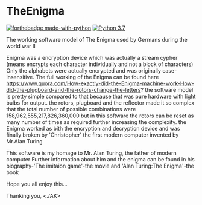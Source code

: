 # TheEnigma
[![forthebadge made-with-python](http://ForTheBadge.com/images/badges/made-with-python.svg)](https://www.python.org/)                  [![Python 3.7](https://img.shields.io/badge/python-3.6-blue.svg)](https://www.python.org/downloads/release/python-360/)   

The working software model of The Enigma used by Germans during the world war II

Enigma was a encryption device which was actually a stream cypher (means encrypts each character individually and not a block of characters) Only the alphabets were actually encrypted and was originally case-insensitive. The full working of the Enigma can be found here https://www.quora.com/How-exactly-did-the-Enigma-machine-work-How-did-the-plugboard-and-the-rotors-change-the-letters?
the software model is pretty simple compared to that because that was pure hardware with light bulbs for output. the rotors, plugboard and the reflector made it so complex that the total number of possible combinations were 158,962,555,217,826,360,000
but in this software the rotors can be reset as many number of times as required further increasing the complexity.
the Enigma worked as bith the encryption and decryption device and was finally broken by 'Christopher' the first modern computer invented by Mr.Alan Turing

This software is my homage to Mr. Alan Turing, the father of modern computer
Further information about him and the enigma can be found in his biography-'The imitaion game'-the movie and 'Alan Turing:The Enigma'-the book

Hope you all enjoy this...

Thanking you,
<./AK>
